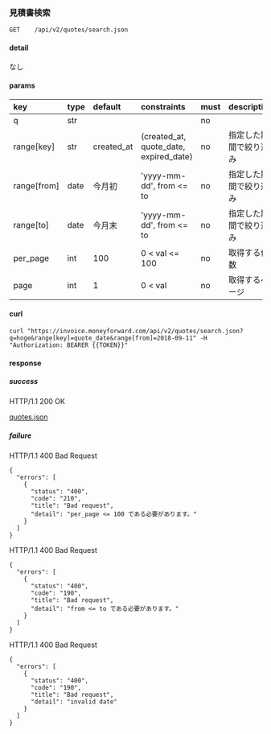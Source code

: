 ### 見積書検索

```
GET    /api/v2/quotes/search.json
```

#### detail

なし

#### params

| key         | type | default    | constraints                            | must | description            |
| :--         | :--  | :--        | :--                                    | :--  | :--                    |
| q           | str  |            |                                        | no   |                        |
| range[key]  | str  | created_at | (created_at, quote_date, expired_date) | no   | 指定した期間で絞り込み |
| range[from] | date | 今月初     | 'yyyy-mm-dd', from <= to               | no   | 指定した期間で絞り込み |
| range[to]   | date | 今月末     | 'yyyy-mm-dd', from <= to               | no   | 指定した期間で絞り込み |
| per_page    | int  | 100        | 0 < val <= 100                         | no   | 取得する件数           |
| page        | int  | 1          | 0 < val                                | no   | 取得するページ         |

#### curl

```
curl "https://invoice.moneyforward.com/api/v2/quotes/search.json?q=hoge&range[key]=quote_date&range[from]=2018-09-11" -H "Authorization: BEARER {{TOKEN}}"
```

#### response
##### success
HTTP/1.1 200 OK

[quotes.json](./responses/quotes.json)

##### failure
HTTP/1.1 400 Bad Request

```
{
  "errors": [
    {
      "status": "400",
      "code": "210",
      "title": "Bad request",
      "detail": "per_page <= 100 である必要があります。"
    }
  ]
}
```

HTTP/1.1 400 Bad Request
```
{
  "errors": [
    {
      "status": "400",
      "code": "190",
      "title": "Bad request",
      "detail": "from <= to である必要があります。"
    }
  ]
}
```

HTTP/1.1 400 Bad Request
```
{
  "errors": [
    {
      "status": "400",
      "code": "190",
      "title": "Bad request",
      "detail": "invalid date"
    }
  ]
}
```
